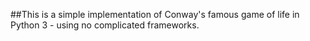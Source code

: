 ##This is a simple implementation of Conway's famous game of life in Python 3 - using no complicated frameworks.

